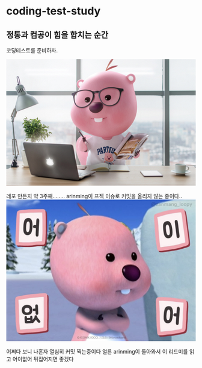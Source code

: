 # coding-test-study

## 정통과 컴공이 힘을 합치는 순간

코딩테스트를 준비하자.

![맥북루피](image-1.png)

레포 만든지 약 3주째........
arinming이 프젝 이슈로 커밋을 올리지 않는 중이다..
![어이없어루피짤](image.png)

어쩌다 보니 나혼자 열심히 커밋 찍는중이다
얼른 arinming이 돌아와서 이 리드미를 읽고 어이없어 뒤집어지면 좋겠다
